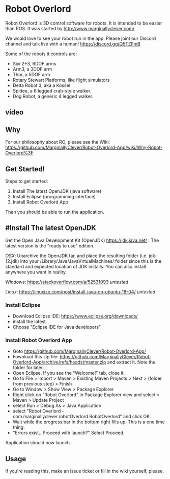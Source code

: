 # Robot Overlord #

Robot Overlord is 3D control software for robots.  It is intended to be easier than ROS.  It was started by http://www.marginallyclever.com/

We would love to see your robot run in the app.  Please joint our Discord channel and talk live with a human!  https://discord.gg/Q5TZFmB

Some of the robots it controls are:

 - Sixi 2+3, 6DOF arms
 - Arm3, a 3DOF arm
 - Thor, a 5DOF arm
 - Rotary Stewart Platforms, like flight simulators
 - Delta Robot 3, aka a Kossel
 - Spidee, a 6 legged crab-style walker.
 - Dog Robot, a generic 4 legged walker.

## video

## Why

For our philosophy about RO, please see the Wiki: https://github.com/MarginallyClever/Robot-Overlord-App/wiki/Why-Robot-Overlord%3F

## Get Started!

Steps to get started:

1. Install The latest OpenJDK (java software)
2. Install Eclipse (prorgramming interface)
3. Install Robot Overlord App

Then you should be able to run the application.

## #Install The latest OpenJDK

Get the Open Java Development Kit (OpenJDK) https://jdk.java.net/ .  The latest version is the "ready to use" edition.

*OSX*: Unarchive the OpenJDK tar, and place the resulting folder (i.e. jdk-12.jdk) into your /Library/Java/JavaVirtualMachines/ folder since this is the standard and expected location of JDK installs. You can also install anywhere you want in reality.

*Windows*: https://stackoverflow.com/a/52531093 _untested_

*Linux*: https://linuxize.com/post/install-java-on-ubuntu-18-04/ _untested_

### Install Eclipse

* Download Eclipse IDE: https://www.eclipse.org/downloads/
* install the latest.  
* Choose "Eclipse IDE for Java developers"

### Install Robot Overlord App

* Goto https://github.com/MarginallyClever/Robot-Overlord-App/
* Fownload this zip file: https://github.com/MarginallyClever/Robot-Overlord-App/archive/refs/heads/master.zip and extract it.  Note the folder for later.
* Open Eclipse.  If you see the "Welcome!" tab, close it.
* Go to File > Import > Maven > Existing Maven Projects > Next > (folder from previous step) > Finish
* Go to Window > Show View > Package Explorer
* Right click on "Robot Overlord" in Package Explorer view and select > Maven > Update Project
* select Run > Debug As > Java Application
* select "Robot Overlord - com.marginallyclever.robotOverlord.RobotOverlord" and click OK.
* Wait while the progress bar in the bottom right fills up.  This is a one time thing.
* "Errors exist...Proceed with launch?" Select Proceed.

Application should now launch.

## Usage

If you're reading this, make an issue ticket or fill in the wiki yourself, please.
